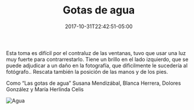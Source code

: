 ﻿---
title: "Gotas de agua"
description: "Gotas de agua. Sritas que tomaron parte en las fiestas. Grupo en el Casino Feria del algodón . Torreón coahuila"
slug: "agua"
image: pic04.jpg
keywords: ""
categories: 
    - ""
    - ""
date: 2017-10-31T22:42:51-05:00
draft: false
---
Esta toma es difícil por el contraluz de las ventanas, tuvo que usar una luz muy fuerte para contrarrestarlo. Tiene un brillo en el lado izquierdo,  que se puede adjudicar a un daño en la fotografía, que dificilmente  le sucedería al fotógrafo.. Rescata también la posición de las manos y de los pies. 

Como “Las gotas de agua” Susana Mendizábal, Blanca Herrera, Dolores González y María Herlinda Celis


![Agua](https://claudiaguerreros.github.io/juliososa/img/pic04.jpg)
